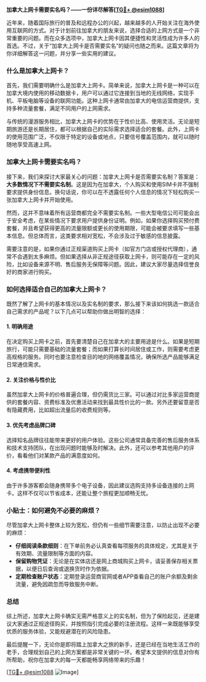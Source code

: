 **加拿大上网卡需要实名吗？——一份详尽解答[[TG💪+ @esim1088](https://t.me/s/esim1088)]**

近年来，随着国际旅行的普及和远程办公的兴起，越来越多的人开始关注在海外使用互联网的方式。对于计划前往加拿大的朋友来说，选择合适的上网方式是一个非常重要的问题。而在众多选项中，加拿大上网卡因其便捷性和灵活性成为许多人的首选。不过，关于“加拿大上网卡是否需要实名”的疑问也随之而来。这篇文章将为你详细解答这一问题，并分享一些实用的建议。

### **什么是加拿大上网卡？**

首先，我们需要明确什么是加拿大上网卡。简单来说，加拿大上网卡是一种可以在加拿大境内使用的移动数据卡，用户可以通过它连接到当地的无线网络，实现手机、平板电脑等设备的联网功能。这种上网卡通常由加拿大的电信运营商提供，支持多种流量套餐，满足不同用户的上网需求。

与传统的漫游服务相比，加拿大上网卡的优势在于性价比高、使用灵活。无论是短期旅游还是长期居住，都可以根据自己的实际需求选择适合的套餐。此外，上网卡的使用范围广泛，不仅限于特定的设备或地点，只要信号覆盖范围内，就可以随时随地享受高速上网。

### **加拿大上网卡需要实名吗？**

接下来，我们来探讨大家最关心的问题：加拿大上网卡是否需要实名制？答案是：**大多数情况下不需要实名制**。这是因为在加拿大，个人购买和使用SIM卡并不强制要求提供身份信息。换句话说，你可以在不透露任何个人信息的情况下轻松购买一张加拿大上网卡并开始使用。

然而，这并不意味着所有运营商都完全不需要实名制。一些大型电信公司可能会出于安全考虑，在某些情况下要求用户提供身份证明。例如，如果你选择购买预付费套餐，并且希望获得更高的流量限额或更长的使用期限，可能会被要求填写一些基本信息。但总体而言，这类要求相对宽松，不会涉及过于敏感的信息披露。

需要注意的是，如果你通过正规渠道购买上网卡（如官方门店或授权代理商），通常不会遇到太多麻烦。但如果选择从非正规途径获取上网卡，则可能存在一定的风险，比如设备来源不明、售后服务无保障等问题。因此，建议大家尽量选择信誉良好的商家进行购买。

### **如何选择适合自己的加拿大上网卡？**

既然了解了上网卡的基本情况以及实名制的要求，那么接下来该如何挑选一款适合自己需求的产品呢？以下几点可以帮助你做出明智的选择：

#### **1. 明确用途**
在决定购买上网卡之前，首先要清楚自己在加拿大的主要用途是什么。如果是短期旅行，可能只需要基础的流量套餐；而如果打算长时间居住或工作，则需要考虑更高规格的服务。同时也要注意检查目的地的网络覆盖情况，确保所选产品能够满足日常通信需求。

#### **2. 关注价格与性价比**
虽然加拿大上网卡的价格普遍合理，但仍需货比三家。可以通过对比多家运营商提供的套餐内容、资费标准及优惠活动来找到最具性价比的一款。另外还要留意是否有隐藏费用，比如超出流量后的收费规则等。

#### **3. 优先考虑品牌口碑**
选择知名品牌往往能带来更好的用户体验。这些公司通常具备完善的售后服务体系和技术支持团队，在出现问题时能够及时解决。此外，还可以参考其他用户的评价，看看他们对某款产品的满意度如何。

#### **4. 考虑携带便利性**
由于许多游客都会随身携带多个电子设备，因此建议选购支持多设备连接的上网卡。这样不仅可以节省成本，还能让整个旅程更加顺畅无忧。

### **小贴士：如何避免不必要的麻烦？**

尽管加拿大上网卡整体上较为宽松，但仍有一些细节需要注意，以防止出现不必要的麻烦：

- **仔细阅读条款细则**：在下单前务必认真查看每项服务的具体规定，尤其是关于有效期、流量限制等方面的内容。
- **保留购物凭证**：无论是在实体店还是网上商城购买上网卡，请妥善保存相关票据，以便日后查询或退换货时作为依据。
- **定期检查账户状态**：定期登录运营商官网或者APP查看自己的账户余额及剩余流量，避免因疏忽而导致服务中断。

### **总结**

综上所述，加拿大上网卡确实无需严格意义上的实名制，但为了保险起见，还是建议大家通过正规途径购买，并按照指引完成必要的注册流程。这样一来既能够享受优质的服务体验，又能规避潜在的风险隐患。

最后提醒一下，无论你是即将踏上加拿大之旅的新手，还是已经在当地生活工作的老手，合理规划自己的上网方案都是非常关键的一环。希望本文提供的信息对你有所帮助，祝你在加拿大的每一天都能畅享网络带来的乐趣！

[[TG💪+ @esim1088](https://t.me/s/esim1088) ![Image](https://i.postimg.cc/4NQfJmqS/Snipaste-2025-05-13-00-14-12.png)]